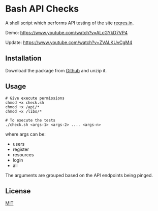 # Bash API Checks

A shell script which performs API testing of the site [reqres.in](https://reqres.in/).

Demo: https://www.youtube.com/watch?v=ALcGYkD7VP4

Update: https://www.youtube.com/watch?v=ZVALKUvCgM4

## Installation

Download the package from [Github](https://github.com/rathorsunpreet/Bash_API_Checks) and unzip it.

## Usage

```console
# Give execute permissions
chmod +x check.sh
chmod +x /api/*
chmod +x /libs/*

# To execute the tests
./check.sh <args-1> <args-2> .... <args-n>
```
where args can be:

* users
* register
* resources
* login
* all

The arguments are grouped based on the API endpoints being pinged.

## License

[MIT](https://choosealicense.com/licenses/mit/)